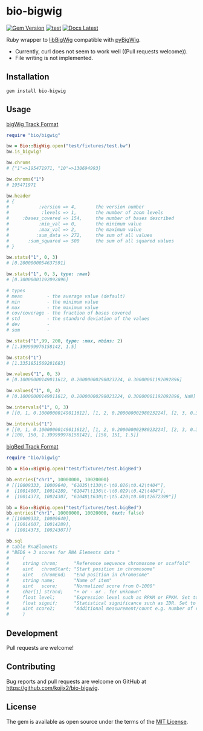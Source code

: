 # bio-bigwig

[![Gem Version](https://img.shields.io/gem/v/bio-bigwig?color=brightgreen)](https://rubygems.org/gems/bio-bigwig)
[![test](https://github.com/kojix2/bio-bigwig/actions/workflows/ci.yml/badge.svg)](https://github.com/kojix2/bio-bigwig/actions/workflows/ci.yml)
[![Docs Latest](https://img.shields.io/badge/docs-latest-blue.svg)](https://rubydoc.info/gems/bio-bigwig)

Ruby wrapper to [libBigWig](https://github.com/dpryan79/libBigWig) compatible with [pyBigWig](https://github.com/deeptools/pyBigWig).

* Currently, curl does not seem to work well ((Pull requests welcome)).
* File writing is not implemented.

## Installation

```
gem install bio-bigwig
```

## Usage

[bigWig Track Format](https://genome.ucsc.edu/goldenPath/help/bigWig.html)

```ruby
require "bio/bigwig"

bw = Bio::BigWig.open("test/fixtures/test.bw")
bw.is_bigwig?

bw.chroms
# {"1"=>195471971, "10"=>130694993}

bw.chroms("1")
# 195471971

bw.header
# {
#           :version => 4,       the version number                        
#            :levels => 1,       the number of zoom levels                       
#     :bases_covered => 154,     the number of bases described                        
#           :min_val => 0,       the minimum value                       
#           :max_val => 2,       the maximum value                        
#          :sum_data => 272,     the sum of all values                        
#       :sum_squared => 500      the sum of all squared values                        
# }

bw.stats("1", 0, 3)
# [0.2000000054637591]

bw.stats("1", 0, 3, type: :max)
# [0.30000001192092896]

# types
# mean         - the average value (default)
# min          - the minimum value
# max          - the maximum value
# cov/coverage - the fraction of bases covered
# std          - the standard deviation of the values
# dev          - 
# sum          - 

bw.stats("1",99, 200, type: :max, nbins: 2)
# [1.399999976158142, 1.5]

bw.stats("1")
# [1.3351851569281683]

bw.values("1", 0, 3)
# [0.10000000149011612, 0.20000000298023224, 0.30000001192092896]

bw.values("1", 0, 4)
# [0.10000000149011612, 0.20000000298023224, 0.30000001192092896, NaN]

bw.intervals("1", 0, 3)
# [[0, 1, 0.10000000149011612], [1, 2, 0.20000000298023224], [2, 3, 0.30000001192092896]]

bw.intervals("1")
# [[0, 1, 0.10000000149011612], [1, 2, 0.20000000298023224], [2, 3, 0.30000001192092896],
# [100, 150, 1.399999976158142], [150, 151, 1.5]]
```

[bigBed Track Format](https://genome.ucsc.edu/goldenPath/help/bigBed.html)

```ruby
require "bio/bigwig"

bb = Bio::BigWig.open("test/fixtures/test.bigBed")

bb.entries("chr1", 10000000, 10020000) 
# [[10009333, 10009640, "61035\t130\t-\t0.026\t0.42\t404"],                  
#  [10014007, 10014289, "61047\t136\t-\t0.029\t0.42\t404"],                  
#  [10014373, 10024307, "61048\t630\t-\t5.420\t0.00\t2672399"]]   

bb = Bio::BigWig.open("test/fixtures/test.bigBed")
bb.entries("chr1", 10000000, 10020000, text: false) 
# [[10009333, 10009640],                  
#  [10014007, 10014289],                  
#  [10014373, 10024307]] 

bb.sql
# table RnaElements 
# "BED6 + 3 scores for RNA Elements data "                                   
#     (                                                                      
#     string chrom;      "Reference sequence chromosome or scaffold"         
#     uint   chromStart; "Start position in chromosome"                      
#     uint   chromEnd;   "End position in chromosome"                        
#     string name;       "Name of item"                                      
#     uint   score;      "Normalized score from 0-1000"
#     char[1] strand;    "+ or - or . for unknown"
#     float level;       "Expression level such as RPKM or FPKM. Set to -1 for no data."
#     float signif;      "Statistical significance such as IDR. Set to -1 for no data."
#     uint score2;       "Additional measurement/count e.g. number of reads. Set to 0 for no data."
#     )
```

## Development

Pull requests are welcome!
## Contributing

Bug reports and pull requests are welcome on GitHub at https://github.com/kojix2/bio-bigwig.

## License

The gem is available as open source under the terms of the [MIT License](https://opensource.org/licenses/MIT).
